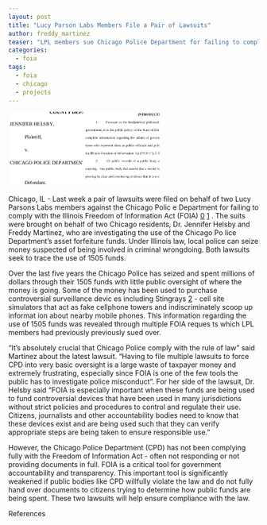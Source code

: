 ```yaml
---
layout: post 
title: "Lucy Parson Labs Members File a Pair of Lawsuits"
author: freddy_martinez
teaser: "LPL members sue Chicago Police Department for failing to comply with FOIA."
categories:
  - foia
tags:
  - foia
  - chicago
  - projects
---
```


![letters](/images/BlogLawsuit.png)
![letters](/images/thumbs/StampedCopy.png)

Chicago, IL - Last week a pair of lawsuits were filed on behalf of two Lucy Parsons Labs members against the Chicago Polic
e Department for failing to comply with the Illinois Freedom of Information Act (FOIA) [0] [1] . The suits were brought on
 behalf of two Chicago residents, Dr. Jennifer Helsby and Freddy Martinez, who are investigating the use of the Chicago Po
lice Department’s asset forfeiture funds. Under Illinois law, local police can seize money suspected of being involved in 
criminal wrongdoing. Both lawsuits seek to trace the use of 1505 funds.

Over the last five years the Chicago Police has seized and spent millions of dollars through their 1505 funds with little 
public oversight of where the money is going. Some of the money has been used to purchase controversial surveillance devic
es including Stingrays [2] - cell site simulators that act as fake cellphone towers and indiscriminately scoop up informat
ion about nearby mobile phones. This information regarding the use of 1505 funds was revealed through multiple FOIA reques
ts which LPL members had previously previously sued over.


“It’s absolutely crucial that Chicago Police comply with the rule of law” said Martinez about the latest lawsuit. “Having to file multiple lawsuits to force CPD into very basic oversight is a large waste of taxpayer money and extremely frustrating, especially since FOIA is one of the few tools the public has to investigate police misconduct”.  For her side of the lawsuit, Dr. Helsby said “FOIA is especially important when these funds are being used to fund controversial devices that have been used in many jurisdictions without strict policies and procedures to control and regulate their use. Citizens, journalists and other accountability bodies need to know that these devices exist and are being used such that they can verify appropriate steps are being taken to ensure responsible use.”

However, the Chicago Police Department (CPD) has not been complying fully with the Freedom of Information Act - often not responding or not providing documents in full. FOIA is a critical tool for government accountability and transparency. This important tool is significantly weakened if public bodies like CPD willfully violate the law and do not fully hand over documents to citizens trying to determine how public funds are being spent. These two lawsuits will help ensure compliance with the law. 


References

[0]: https://github.com/lucyparsons/1505-documents/blob/master/Lawsuits/freddy_lawsuit_CPD3.pdf

[1]: https://github.com/lucyparsons/1505-documents/blob/master/Lawsuits/jen_lawsuit_CPD2.pdf

[2]: https://github.com/lucyparsons/1505-documents/blob/master/IMSI%20Catchers%20(Checks%20unknown)/CPD_FOIAResponse15-0098.pdf


